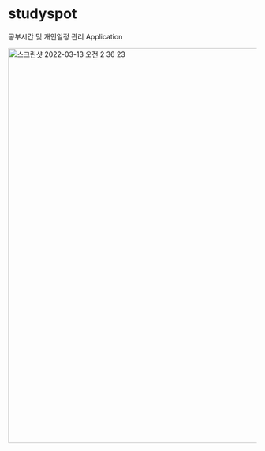 # studyspot
공부시간 및 개인일정 관리 Application

<img width="800" alt="스크린샷 2022-03-13 오전 2 36 23" src="https://user-images.githubusercontent.com/70429992/158050470-3806a0ff-e8e4-4d57-9d17-f13098ddeee3.png">
